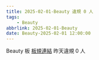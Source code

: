```yaml
---
title: 2025-02-01-Beauty 違規 0 人
tags:
    - Beauty
abbrlink: 2025-02-01-Beauty
date: Beauty-2025-02-01 12:00:00
---
```

Beauty 板 [板規連結](https://www.ptt.cc/bbs/Beauty/M.1630069980.A.84B.html)
昨天違規 0 人
